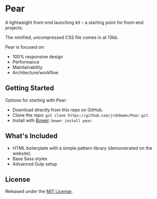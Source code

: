 # Pear

A lightweight front-end launching kit – a starting point for front-end projects.

The minified, *un*compressed CSS file comes in at 13kb.

Pear is focused on:

- 100% responsive design
- Performance
- Maintainability
- Architecture/workflow

## Getting Started
Options for starting with Pear:

- Download directly from this repo on GitHub.
- Clone the repo: `git clone https://github.com/jrdnbwmn/Pear.git`.
- Install with [Bower](http://bower.io/): `bower install pear`.

## What's Included

- HTML boilerplate with a simple pattern library (demonstrated on the website).
- Base Sass styles
- Advanced Gulp setup

## License
Released under the [MIT License](http://opensource.org/licenses/MIT).